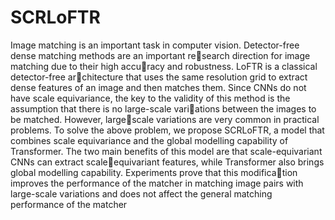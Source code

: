 # SCRLoFTR
Image matching is an important task in computer vision. Detector-free dense matching methods are an important research direction for image matching due to their high accuracy and robustness. LoFTR is a classical detector-free architecture that uses the same resolution grid to extract dense features of an image and then matches them. Since CNNs do not have scale equivariance, the key to the validity of this method is the assumption that there is no large-scale variations between the images to be matched. However, largescale variations are very common in practical problems. To solve the above problem, we propose SCRLoFTR, a model that combines scale equivariance and the global modelling capability of Transformer. The two main benefits of this model are that scale-equivariant CNNs can extract scaleequivariant features, while Transformer also brings global modelling capability. Experiments prove that this modification improves the performance of the matcher in matching image pairs with large-scale variations and does not affect the general matching performance of the matcher
